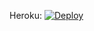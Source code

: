 
Heroku: [![Deploy](https://www.herokucdn.com/deploy/button.svg)](https://heroku.com/deploy?template=https://github.com/TheOnlyMrLucifer/Discord-MusicBot)
